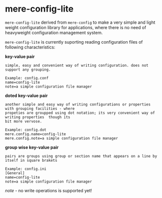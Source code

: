 # mere-config-lite
`mere-config-lite` derived from `mere-config` to make a very simple and light weight configuration library for applications, where there is no need of heavyweight configuration management system.

`mere-config-lite` is currently suporting reading configuration files of following characteristics:

**key-value pair**
  ```
  simple, easy and convenient way of writing configuration. does not support any grouping.
  
  Example: config.conf
  name=config-lite
  note=a simple configuration file manager
  ```
**doted key-value pair**
  ```
  another simple and easy way of writing configurations or properties with grouping facilities - where 
  propeties are groupped using dot notation; its very convenient way of writing properties  though its 
  bit more vervose.
  
  Example: config.dot
  mere.config.name=config-lite
  mere.config.note=a simple configuration file manager
  ```
**group wise key-value pair**
  ```
  pairs are groups using group or section name that appears on a line by itself in square brakets
  
  Example: config.ini
  [General]
  name=config-lite
  note=a simple configuration file manager
  
  ```
*note* - no write operations is supported yet!
